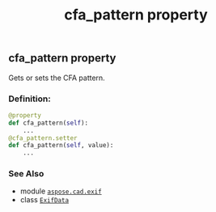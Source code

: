 ﻿---
title: cfa_pattern property
second_title: Aspose.CAD for Python via .NET API References
description: 
type: docs
weight: 80
url: /python-net/aspose.cad.exif/exifdata/cfa_pattern/
is_root: false
---

## cfa_pattern property


Gets or sets the CFA pattern.
### Definition:
```python
@property
def cfa_pattern(self):
    ...
@cfa_pattern.setter
def cfa_pattern(self, value):
    ...
```

### See Also
* module [`aspose.cad.exif`](../../)
* class [`ExifData`](/cad/python-net/aspose.cad.exif/exifdata)
